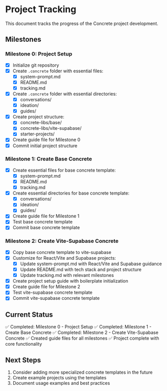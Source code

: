 # Project Tracking

This document tracks the progress of the Concrete project development.

## Milestones

### Milestone 0: Project Setup
- [x] Initialize git repository
- [x] Create `.concrete` folder with essential files:
  - [x] system-prompt.md
  - [x] README.md
  - [x] tracking.md
- [x] Create `.concrete` folder with essential directories:
  - [x] conversations/
  - [x] ideation/
  - [x] guides/
- [x] Create project structure:
  - [x] concrete-libs/base/
  - [x] concrete-libs/vite-supabase/
  - [x] starter-projects/
- [x] Create guide file for Milestone 0
- [x] Commit initial project structure

### Milestone 1: Create Base Concrete
- [x] Create essential files for base concrete template:
  - [x] system-prompt.md
  - [x] README.md
  - [x] tracking.md
- [x] Create essential directories for base concrete template:
  - [x] conversations/
  - [x] ideation/
  - [x] guides/
- [x] Create guide file for Milestone 1
- [x] Test base concrete template
- [x] Commit base concrete template

### Milestone 2: Create Vite-Supabase Concrete
- [x] Copy base concrete template to vite-supabase
- [x] Customize for React/Vite and Supabase projects:
  - [x] Update system-prompt.md with React/Vite and Supabase guidance
  - [x] Update README.md with tech stack and project structure
  - [x] Update tracking.md with relevant milestones
- [x] Create project setup guide with boilerplate initialization
- [x] Create guide file for Milestone 2
- [x] Test vite-supabase concrete template
- [x] Commit vite-supabase concrete template

## Current Status

✅ Completed: Milestone 0 - Project Setup
✅ Completed: Milestone 1 - Create Base Concrete
✅ Completed: Milestone 2 - Create Vite-Supabase Concrete
✅ Created guide files for all milestones
✅ Project complete with core functionality

## Next Steps

1. Consider adding more specialized concrete templates in the future
2. Create example projects using the templates
3. Document usage examples and best practices 